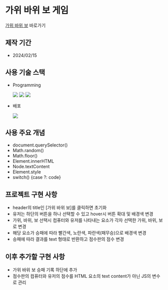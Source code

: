# 가위 바위 보 게임

[가위 바위 보](https://spiffy-eclair-9798b2.netlify.app/) 바로가기

## 제작 기간

- 2024/02/15

## 사용 기술 스택

- Programming

    <img src="https://img.shields.io/badge/HTML5-E34F26?style=for-the-badge&logo=HTML5&logoColor=white"> <img src="https://img.shields.io/badge/CSS-1572B6?style=for-the-badge&logo=CSS3&logoColor=white"> <img src="https://img.shields.io/badge/JAVASCRIPT-F7DF1E?style=for-the-badge&logo=JAVASCRIPT&logoColor=white">

- 배포

    <img src="https://img.shields.io/badge/Netlify-00C7B7?style=for-the-badge&logo=netlify&logoColor=white">

## 사용 주요 개념

- document.querySelector()
- Math.random()
- Math.floor()
- Element.innerHTML
- Node.textContent
- Element.style
- switch() {case ?: code}

## 프로젝트 구현 사항

- header의 title인 [가위 바위 보]를 클릭하면 초기화
- 유저는 하단의 버튼을 하나 선택할 수 있고 hover시 버튼 확대 및 배경색 변경
- 가위, 바위, 보 선택시 컴퓨터와 유저를 나타내는 요소가 각자 선택한 가위, 바위, 보로 변경
- 해당 요소가 승패에 따라 빨간색, 노란색, 파란색(패무승)으로 배경색 변경
- 승패에 따라 결과를 text 형태로 반환하고 점수판의 점수 변경

## 이후 추가할 구현 사항

- 가위 바위 보 승패 기록 하단에 추가
- 점수판의 컴퓨터와 유저의 점수를 HTML 요소의 text content가 아닌 JS의 변수로 관리